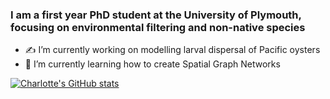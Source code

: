 ### I am a first year PhD student at the University of Plymouth, focusing on environmental filtering and non-native species

- ✍️ I’m currently working on modelling larval dispersal of Pacific oysters 
- 💭 I’m currently learning how to create Spatial Graph Networks

[![Charlotte's GitHub stats](https://github-readme-stats.vercel.app/api?username=cclubley&count_private=true&show_icons=true&theme=tokyonight&hide_border=true)](https://github.com/cclubley/github-readme-stats)


